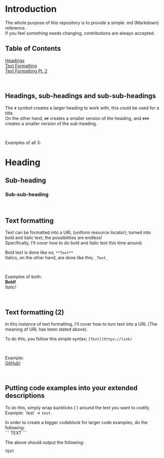 # Introduction
The whole purpose of this repository is to provide a simple .md (Markdown) reference.  
If you feel something needs changing, contributions are always accepted.

## Table of Contents
[Headings](https://github.com/ecliptic-moon/reference-for-md/blob/master/README.md#headings-sub-headings-and-sub-sub-headings)  
[Text Formatting](https://github.com/ecliptic-moon/reference-for-md/blob/master/README.md#text-formatting)  
[Text Formatting Pt. 2](https://github.com/ecliptic-moon/reference-for-md#text-formatting-2)

&nbsp;

## Headings, sub-headings and sub-sub-headings
The `#` symbol creates a larger heading to work with, this could be used for a title.  
On the other hand, `##` creates a smaller version of the heading, and `###` creates a smaller version of the sub-heading.<br/>

&nbsp;

Examples of all 3:
# Heading
## Sub-heading  
### Sub-sub-heading

&nbsp;

## Text formatting
Text can be formatted into a URL (uniform resource locator); turned into bold and italic text; the possibilities are endless!  
Specifically, I'll cover how to do bold and italic text this time around.

Bold text is done like so; `**Text**`  
Italics, on the other hand, are done like this; `_Text_`

&nbsp;

Examples of both:  
**Bold!**  
_Italic!_

&nbsp;

## Text formatting (2)
In this instance of text formatting, I'll cover how to turn text into a URL (The meaning of URL has been stated above).

To do this, you follow this simple syntax; `[Text](https://link)`

&nbsp;

Example:  
[GitHub!](https://github.com)

&nbsp;

## Putting code examples into your extended descriptions
To do this, simply wrap backticks (\`) around the text you want to codify.  
Example: \`test\` -> `test`.

In order to create a bigger codeblock for larger code examples, do the following:  
\`\`\`
TEXT
\`\`\`

The above should output the following:
```
TEXT
```

